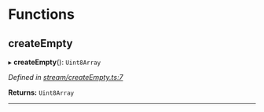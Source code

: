 

# Functions

<a id="createempty"></a>

##  createEmpty

▸ **createEmpty**(): `Uint8Array`

*Defined in [stream/createEmpty.ts:7](https://github.com/polkadot-js/common/blob/f6d05e0/packages/trie-codec/src/stream/createEmpty.ts#L7)*

**Returns:** `Uint8Array`

___

